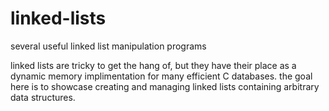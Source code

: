 # linked-lists
several useful linked list manipulation programs

linked lists are tricky to get the hang of, but they have their place as a dynamic memory
implimentation for many efficient C databases. the goal here is to showcase creating 
and managing linked lists containing arbitrary data structures.



